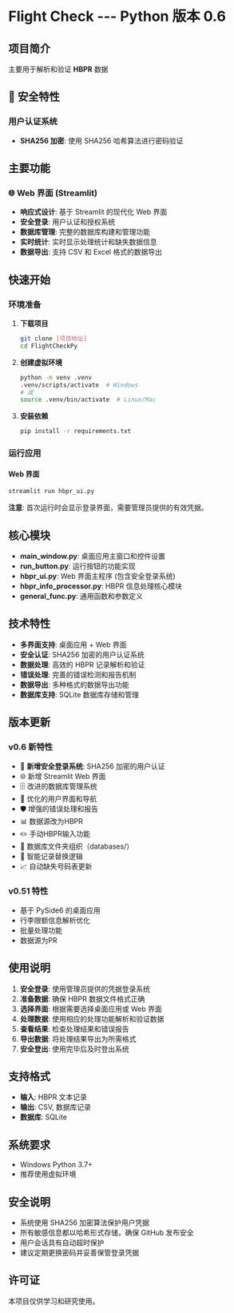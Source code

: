 # Flight Check --- Python 版本 0.6

## 项目简介

主要用于解析和验证 **HBPR** 数据

## 🔐 安全特性

### 用户认证系统
- **SHA256 加密**: 使用 SHA256 哈希算法进行密码验证

## 主要功能

### 🌐 Web 界面 (Streamlit)
- **响应式设计**: 基于 Streamlit 的现代化 Web 界面
- **安全登录**: 用户认证和授权系统
- **数据库管理**: 完整的数据库构建和管理功能
- **实时统计**: 实时显示处理统计和缺失数据信息
- **数据导出**: 支持 CSV 和 Excel 格式的数据导出

## 快速开始

### 环境准备

1. **下载项目**
   ```bash
   git clone [项目地址]
   cd FlightCheckPy
   ```

2. **创建虚拟环境**
   ```bash
   python -m venv .venv
   .venv/scripts/activate  # Windows
   # 或
   source .venv/bin/activate  # Linux/Mac
   ```

3. **安装依赖**
   ```bash
   pip install -r requirements.txt
   ```

### 运行应用

#### Web 界面
```bash
streamlit run hbpr_ui.py
```

**注意**: 首次运行时会显示登录界面，需要管理员提供的有效凭据。

## 核心模块

- **main_window.py**: 桌面应用主窗口和控件设置
- **run_button.py**: 运行按钮的功能实现
- **hbpr_ui.py**: Web 界面主程序 (包含安全登录系统)
- **hbpr_info_processor.py**: HBPR 信息处理核心模块
- **general_func.py**: 通用函数和参数定义

## 技术特性

- **多界面支持**: 桌面应用 + Web 界面
- **安全认证**: SHA256 加密的用户认证系统
- **数据处理**: 高效的 HBPR 记录解析和验证
- **错误处理**: 完善的错误检测和报告机制
- **数据导出**: 多种格式的数据导出功能
- **数据库支持**: SQLite 数据库存储和管理

## 版本更新

### v0.6 新特性
- 🔐 **新增安全登录系统**: SHA256 加密的用户认证
- 🌐 新增 Streamlit Web 界面
- 🗄️ 改进的数据库管理系统
- 🎨 优化的用户界面和导航
- 🛡️ 增强的错误处理和报告
- 📊 数据源改为HBPR
- ✏️ 手动HBPR输入功能
- 📁 数据库文件夹组织（databases/）
- 🔄 智能记录替换逻辑
- 📈 自动缺失号码表更新

### v0.51 特性
- 基于 PySide6 的桌面应用
- 行李限额信息解析优化
- 批量处理功能
- 数据源为PR

## 使用说明

1. **安全登录**: 使用管理员提供的凭据登录系统
2. **准备数据**: 确保 HBPR 数据文件格式正确
3. **选择界面**: 根据需要选择桌面应用或 Web 界面
4. **处理数据**: 使用相应的处理功能解析和验证数据
5. **查看结果**: 检查处理结果和错误报告
6. **导出数据**: 将处理结果导出为所需格式
7. **安全登出**: 使用完毕后及时登出系统

## 支持格式

- **输入**: HBPR 文本记录
- **输出**: CSV, 数据库记录
- **数据库**: SQLite

## 系统要求

- Windows Python 3.7+
- 推荐使用虚拟环境

## 安全说明

- 系统使用 SHA256 加密算法保护用户凭据
- 所有敏感信息都以哈希形式存储，确保 GitHub 发布安全
- 用户会话具有自动超时保护
- 建议定期更换密码并妥善保管登录凭据

## 许可证

本项目仅供学习和研究使用。